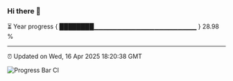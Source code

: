 ### Hi there 👋

⏳ Year progress { ████████▁▁▁▁▁▁▁▁▁▁▁▁▁▁▁▁▁▁▁▁▁▁ } 28.98 %

---

⏰ Updated on Wed, 16 Apr 2025 18:20:38 GMT

![Progress Bar CI](https://github.com/liununu/liununu/workflows/Progress%20Bar%20CI/badge.svg)
